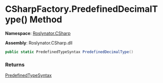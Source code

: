 # CSharpFactory\.PredefinedDecimalType\(\) Method

**Namespace**: [Roslynator.CSharp](../../README.md)

**Assembly**: Roslynator\.CSharp\.dll

```csharp
public static PredefinedTypeSyntax PredefinedDecimalType()
```

### Returns

[PredefinedTypeSyntax](https://docs.microsoft.com/en-us/dotnet/api/microsoft.codeanalysis.csharp.syntax.predefinedtypesyntax)

